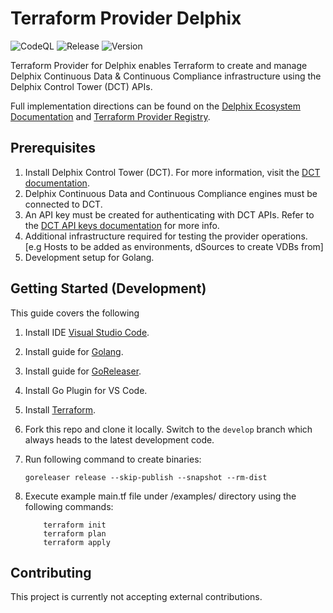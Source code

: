 # Terraform Provider Delphix

![CodeQL](https://github.com/delphix-integrations/terraform-provider-delphix/actions/workflows/codeql.yml/badge.svg?branch=main)
![Release](https://github.com/delphix-integrations/terraform-provider-delphix/actions/workflows/release.yml/badge.svg?event=release)
![Version](https://img.shields.io/github/v/release/delphix-integrations/terraform-provider-delphix)

Terraform Provider for Delphix enables Terraform to create and manage Delphix Continuous Data &
Continuous Compliance infrastructure using the Delphix Control Tower (DCT) APIs.

Full implementation directions can be found on the [Delphix Ecosystem Documentation](https://help.delphix.com/eh/current/Content/Ecoystem/Terraform.htm) and [Terraform Provider Registry](https://registry.terraform.io/providers/delphix-integrations/delphix/latest/docs).

## Prerequisites

1. Install Delphix Control Tower (DCT). For more information, visit the [DCT documentation](https://docs.delphix.com/dct).
2. Delphix Continuous Data and Continuous Compliance engines must be connected to DCT.
3. An API key must be created for authenticating with DCT APIs. Refer to the [DCT API keys documentation](https://dct.delphix.com/docs/api-keys-2) for more info.
4. Additional infrastructure required for testing the provider operations. [e.g Hosts to be added as environments, dSources to create VDBs from]
5. Development setup for Golang.


## Getting Started (Development)

This guide covers the following

1. Install IDE [Visual Studio Code](https://code.visualstudio.com).

2. Install guide for [Golang](https://go.dev/dl/).

3. Install guide for [GoReleaser](https://goreleaser.com/install/).

4. Install Go Plugin for VS Code.

5. Install [Terraform](https://www.terraform.io/downloads).

6. Fork this repo and clone it locally. Switch to the `develop` branch which always heads to the latest development code.

7. Run following command to create binaries:

   ```goreleaser release --skip-publish --snapshot --rm-dist```

8. Execute example main.tf file under /examples/<resource> directory using the following commands:

    ``` 
        terraform init
        terraform plan
        terraform apply
    ```

## Contributing
This project is currently not accepting external contributions. 
